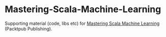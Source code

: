 # Mastering-Scala-Machine-Learning
Supporting material (code, libs etc) for [Mastering Scala Machine Learning](https://www.packtpub.com/big-data-and-business-intelligence/mastering-scala-machine-learning?utm_source=github&utm_medium=repository&utm_campaign=9781785880889
) (Packtpub Publishing).
